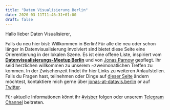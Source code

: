```yaml
---
title: "Daten Visualisierung Berlin"
date: 2020-03-11T11:46:31+01:00
draft: false
---
```


Hallo lieber Daten Visualisierer,

Falls du neu hier bist: Willkommen in Berlin! Für alle die neu oder schon länger in Datenvisualisierung involviert sind bietet diese Seite eine Orierentierung in der lokalen Szene. Es ist eine offene Liste, inspiriert vom **[Datenvisualisierungs-Meetup Berlin](https://www.meetup.com/de-DE/Data-Visualization-Berlin/)** und von [Jonas Parnow](https://jonasparnow.com) gepflegt. Ihr seid herzlichen willkommen zu unserem ~zweimonatlichen Treffen zu kommen. In der Zwischenzeit findet ihr hier Links zu weiteren Anlaufstellen. Falls du Fragen hast, teilnehmen oder Dinge auf [dieser Seite](https://github.com/Data-Visualization-Berlin/Datavis-Berlin-Website) ändern möchtest, kontaktiere mich gerne über [jonas-at-datavis.berlin](mailto:jonas-at-datavis.berlin) or auf [Twitter](https://twitter.com/zeto).

Für aktuelle Informationen könnt ihr [#visber](https://twitter.com/hashtag/visber) folgen oder unserem [Telegram Channel](http://t.me/visber) beitreten.
